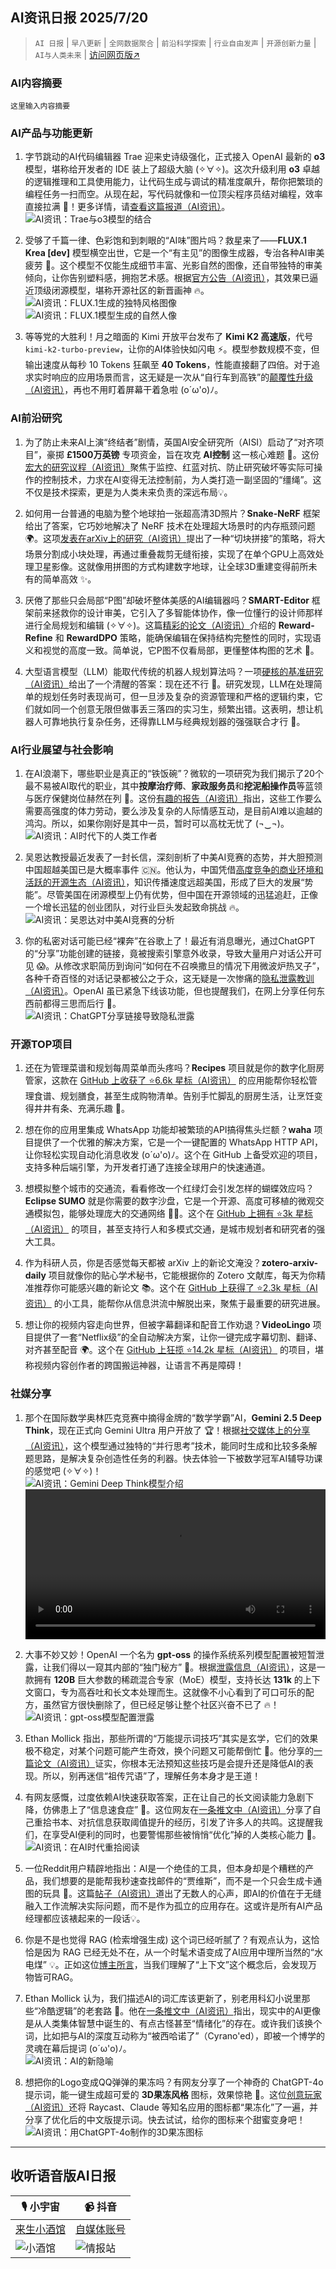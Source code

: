 ## AI资讯日报 2025/7/20

>  `AI 日报` | `早八更新` | `全网数据聚合` | `前沿科学探索` | `行业自由发声` | `开源创新力量` | `AI与人类未来` | [访问网页版↗️](https://ai.hubtoday.app/)



### **AI内容摘要**

```
这里输入内容摘要
```


### AI产品与功能更新

1.  字节跳动的AI代码编辑器 Trae 迎来史诗级强化，正式接入 OpenAI 最新的 **o3** 模型，堪称给开发者的 IDE 装上了超级大脑 (✧∀✧)。这次升级利用 **o3** 卓越的逻辑推理和工具使用能力，让代码生成与调试的精准度飙升，帮你把繁琐的编程任务一扫而空。从现在起，写代码就像和一位顶尖程序员结对编程，效率直接拉满 🚀！更多详情，请[查看这篇报道（AI资讯）](https://www.aibase.com/zh/news/20174)。
    <br/>![AI资讯：Trae与o3模型的结合](https://upload.chinaz.com/2025/0801/6388966693369810076177783.png)

2.  受够了千篇一律、色彩饱和到刺眼的“AI味”图片吗？救星来了——**FLUX.1 Krea [dev]** 模型横空出世，它是一个“有主见”的图像生成器，专治各种AI审美疲劳 🤔。这个模型不仅能生成细节丰富、光影自然的图像，还自带独特的审美倾向，让你告别塑料感，拥抱艺术感。根据[官方公告（AI资讯）](https://bfl.ai/announcements/flux-1-krea-dev)，其效果已逼近顶级闭源模型，堪称开源社区的新晋画神 🔥。
    <br/>![AI资讯：FLUX.1生成的独特风格图像](https://assets-v2.circle.so/txcv519nydfwv426ya9327br0m0a)
    <br/>![AI资讯：FLUX.1模型生成的自然人像](https://assets-v2.circle.so/kpw8msx3e7o2uxxa2rtr2cndm5ps)

3.  等等党的大胜利！月之暗面的 Kimi 开放平台发布了 **Kimi K2 高速版**，代号 `kimi-k2-turbo-preview`，让你的AI体验快如闪电 ⚡。模型参数规模不变，但输出速度从每秒 10 Tokens 狂飙至 **40 Tokens**，性能直接翻了四倍。对于追求实时响应的应用场景而言，这无疑是一次从“自行车到高铁”的[颠覆性升级（AI资讯）](https://www.aibase.com/zh/news/20162)，再也不用盯着屏幕干着急啦 (o´ω'o)ﾉ。

### AI前沿研究

1.  为了防止未来AI上演“终结者”剧情，英国AI安全研究所（AISI）启动了“对齐项目”，豪掷 **£1500万英镑** 专项资金，旨在攻克 **AI控制** 这一核心难题 🧐。这份[宏大的研究议程（AI资讯）](https://www.alignmentforum.org/posts/rGcg4XDPDzBFuqNJz/research-areas-in-ai-control-the-alignment-project-by-uk)聚焦于监控、红蓝对抗、防止研究破坏等实际可操作的控制技术，力求在AI变得无法控制前，为人类打造一副坚固的“缰绳”。这不仅是技术探索，更是为人类未来负责的深远布局💡。

2.  如何用一台普通的电脑为整个地球拍一张超高清3D照片？**Snake-NeRF** 框架给出了答案，它巧妙地解决了 NeRF 技术在处理超大场景时的内存瓶颈问题 🌍。这项[发表在arXiv上的研究（AI资讯）](https://arxiv.org/abs/2507.01631)提出了一种“切块拼接”的策略，将大场景分割成小块处理，再通过重叠裁剪无缝衔接，实现了在单个GPU上高效处理卫星影像。这就像用拼图的方式构建数字地球，让全球3D重建变得前所未有的简单高效 ✨。

3.  厌倦了那些只会局部“P图”却破坏整体美感的AI编辑器吗？**SMART-Editor** 框架前来拯救你的设计审美，它引入了多智能体协作，像一位懂行的设计师那样进行全局规划和编辑 (✧∀✧)。这篇[精彩的论文（AI资讯）](https://arxiv.org/abs/2507.23095)介绍的 **Reward-Refine** 和 **RewardDPO** 策略，能确保编辑在保持结构完整性的同时，实现语义和视觉的高度一致。简单说，它P图不仅看局部，更懂整体构图的艺术 🎨。

4.  大型语言模型（LLM）能取代传统的机器人规划算法吗？一项[硬核的基准研究（AI资讯）](https://arxiv.org/abs/2507.23589)给出了一个清醒的答案：现在还不行 🤔。研究发现，LLM在处理简单的规划任务时表现尚可，但一旦涉及复杂的资源管理和严格的逻辑约束，它们就如同一个创意无限但做事丢三落四的实习生，频繁出错。这表明，想让机器人可靠地执行复杂任务，还得靠LLM与经典规划器的强强联合才行 🤝。

### AI行业展望与社会影响

1.  在AI浪潮下，哪些职业是真正的“铁饭碗”？微软的一项研究为我们揭示了20个最不易被AI取代的职业，其中**按摩治疗师**、**家政服务员**和**挖泥船操作员**等蓝领与医疗保健岗位赫然在列 💪。这份[有趣的报告（AI资讯）](https://www.aibase.com/zh/news/20173)指出，这些工作要么需要高强度的体力劳动，要么涉及复杂的人际情感互动，是目前AI难以逾越的鸿沟。所以，如果你刚好是其中一员，暂时可以高枕无忧了 (¬‿¬)。
    <br/>![AI资讯：AI时代下的人类工作者](https://pic.chinaz.com/picmap/202308171550207014_1.jpg)

2.  吴恩达教授最近发表了一封长信，深刻剖析了中美AI竞赛的态势，并大胆预测中国超越美国已是大概率事件 🇨🇳。他认为，中国凭借[高度竞争的商业环境和活跃的开源生态（AI资讯）](https://www.jiqizhixin.com/articles/2025-08-01-7)，知识传播速度远超美国，形成了巨大的发展“势能”。尽管美国在闭源模型上仍有优势，但中国在开源领域的迅猛追赶，正像一个增长迅猛的创业团队，对行业巨头发起致命挑战 🔥。
    <br/>![AI资讯：吴恩达对中美AI竞赛的分析](https://image.jiqizhixin.com/uploads/editor/d911eedd-e4f2-4097-a937-82fba9b16e06/640.png)

3.  你的私密对话可能已经“裸奔”在谷歌上了！最近有消息曝光，通过ChatGPT的“分享”功能创建的链接，竟被搜索引擎意外收录，导致大量用户对话公开可见 😱。从修改求职简历到询问“如何在不召唤撒旦的情况下用微波炉热叉子”，各种千奇百怪的对话记录都被公之于众，这无疑是一次惨痛的[隐私泄露教训（AI资讯）](https://www.aibase.com/zh/news/20146)。OpenAI 虽已紧急下线该功能，但也提醒我们，在网上分享任何东西前都得三思而后行 🤔。
    <br/>![AI资讯：ChatGPT分享链接导致隐私泄露](https://upload.chinaz.com/2025/0801/6388963594191410644609051.png)

### 开源TOP项目

1.  还在为管理菜谱和规划每周菜单而头疼吗？**Recipes** 项目就是你的数字化厨房管家，这款在 [GitHub 上收获了 ⭐6.6k 星标（AI资讯）](https://github.com/TandoorRecipes/recipes) 的应用能帮你轻松管理食谱、规划膳食，甚至生成购物清单。告别手忙脚乱的厨房生活，让烹饪变得井井有条、充满乐趣 🍳。

2.  想在你的应用里集成 WhatsApp 功能却被繁琐的API搞得焦头烂额？**waha** 项目提供了一个优雅的解决方案，它是一个一键配置的 WhatsApp HTTP API，让你轻松实现自动化消息收发 (o´ω'o)ﾉ。这个在 GitHub 上备受欢迎的项目，支持多种后端引擎，为开发者打通了连接全球用户的快速通道。

3.  想模拟整个城市的交通流，看看修改一个红绿灯会引发怎样的蝴蝶效应吗？**Eclipse SUMO** 就是你需要的数字沙盘，它是一个开源、高度可移植的微观交通模拟包，能够处理庞大的交通网络 🚗💨。这个在 [GitHub 上拥有 ⭐3k 星标（AI资讯）](https://github.com/eclipse-sumo/sumo) 的项目，甚至支持行人和多模式交通，是城市规划者和研究者的强大工具。

4.  作为科研人员，你是否感觉每天都被 arXiv 上的新论文淹没？**zotero-arxiv-daily** 项目就像你的贴心学术秘书，它能根据你的 Zotero 文献库，每天为你精准推荐你可能感兴趣的新论文 📚。这个在 [GitHub 上获得了 ⭐2.3k 星标（AI资讯）](https://github.com/TideDra/zotero-arxiv-daily) 的小工具，能帮你从信息洪流中解脱出来，聚焦于最重要的研究进展。

5.  想让你的视频内容走向世界，但被字幕翻译和配音工作劝退？**VideoLingo** 项目提供了一套“Netflix级”的全自动解决方案，让你一键完成字幕切割、翻译、对齐甚至配音 🌍。这个在 [GitHub 上狂揽 ⭐14.2k 星标（AI资讯）](https://github.com/Huanshere/VideoLingo) 的项目，堪称视频内容创作者的跨国搬运神器，让语言不再是障碍！

### 社媒分享

1.  那个在国际数学奥林匹克竞赛中摘得金牌的“数学学霸”AI，**Gemini 2.5 Deep Think**，现在正式向 Gemini Ultra 用户开放了 🏆！根据[社交媒体上的分享（AI资讯）](https://x.com/op7418/status/1951264393175638053)，这个模型通过独特的“并行思考”技术，能同时生成和比较多条解题思路，是解决复杂创造性任务的利器。快去体验一下被数学冠军AI辅导功课的感觉吧 (✧∀✧)！
    <br/>![AI资讯：Gemini Deep Think模型介绍](https://pbs.twimg.com/media/GxRE7c2WsAMnJeB?format=jpg&name=orig)
    <br/><video src="https://video.twimg.com/amplify_video/1951263558962126852/vid/avc1/1440x1920/7mhBKAucrSlbT4RV.mp4" controls="controls" width="100%"></video>

2.  大事不妙又妙！OpenAI 一个名为 **gpt-oss** 的操作系统系列模型配置被短暂泄露，让我们得以一窥其内部的“独门秘方” 👀。根据[泄露信息（AI资讯）](https://x.com/op7418/status/1951249298462744785)，这是一款拥有 **120B** 巨大参数的稀疏混合专家（MoE）模型，支持长达 **131k** 的上下文窗口，专为高吞吐和长文本处理而生。这就像不小心看到了可口可乐的配方，虽然官方很快删除了，但已经足够让整个社区兴奋不已了 🔥！
    <br/>![AI资讯：gpt-oss模型配置泄露](https://pbs.twimg.com/media/GxQ64W2aIAQkdQk?format=jpg&name=orig)

3.  Ethan Mollick 指出，那些所谓的“万能提示词技巧”其实是玄学，它们的效果极不稳定，对某个问题可能产生奇效，换个问题又可能帮倒忙 🤷。他分享的[一篇论文（AI资讯）](https://papers.ssrn.com/sol3/papers.cfm?abstract_id=5375404)证实，你根本无法预知这些技巧是会提升还是降低AI的表现。所以，别再迷信“祖传咒语”了，理解任务本身才是王道！

4.  有网友感慨，过度依赖AI快速获取答案，正在让自己的长文阅读能力急剧下降，仿佛患上了“信息速食症” 🧠。这位网友在[一条推文中（AI资讯）](https://x.com/tisoga/status/1951195843576602715)分享了自己重拾书本、对抗信息获取阈值提升的经历，引发了许多人的共鸣。这提醒我们，在享受AI便利的同时，也要警惕那些被悄悄“优化”掉的人类核心能力 🤔。
    <br/>![AI资讯：在AI时代重拾阅读](https://pbs.twimg.com/media/GxQJ7AAaIAAfxy6?format=jpg&name=orig)

5.  一位Reddit用户精辟地指出：AI是一个绝佳的工具，但本身却是个糟糕的产品，我们想要的是能帮我秒速查找邮件的“贾维斯”，而不是一个只会生成卡通图的玩具 🤖。这篇[帖子（AI资讯）](https://www.reddit.com/r/artificial/comments/1mektw5/ai_as_a_tool_vs_ai_as_a_product/)道出了无数人的心声，即AI的价值在于无缝融入工作流解决实际问题，而不是作为孤立的应用存在。这或许是所有AI产品经理都应该裱起来的一段话💡。

6.  你是不是也觉得 RAG (检索增强生成) 这个词已经听腻了？有观点认为，这恰恰是因为 RAG 已经无处不在，从一个时髦术语变成了AI应用中理所当然的“水电煤” 💡。正如这位[博主所言](https://x.com/wwwgoubuli/status/1951124268089221578)，当我们理解了“上下文”这个概念后，会发现万物皆可RAG。

7.  Ethan Mollick 认为，我们描述AI的词汇库该更新了，别老用科幻小说里那些“冷酷逻辑”的老套路 🤖。他在[一条推文中（AI资讯）](https://x.com/emollick/status/1951011926193864903)指出，现实中的AI更像是从人类集体智慧中诞生的、有点古怪甚至“情绪化”的存在。或许我们该换个词，比如把与AI的深度互动称为“被西哈诺了”（Cyrano'ed），即被一个博学的灵魂在幕后提词 (o´ω'o)ﾉ。
    <br/>![AI资讯：AI的新隐喻](https://pbs.twimg.com/media/GxMKqyGWMAAY4wG?format=jpg&name=orig)

8.  想把你的Logo变成QQ弹弹的果冻吗？有网友分享了一个神奇的 ChatGPT-4o 提示词，能一键生成超可爱的 **3D果冻风格** 图标，效果惊艳 🍬。这位[创意玩家（AI资讯）](https://x.com/op7418/status/1951230699283141075)还将 Raycast、Claude 等知名应用的图标都“果冻化”了一遍，并分享了优化后的中文版提示词。快去试试，给你的图标来个甜蜜变身吧！
    <br/>![AI资讯：用ChatGPT-4o制作的3D果冻图标](https://pbs.twimg.com/media/GxQpkWWaUAAUfzh?format=jpg&name=orig)

    
---

## **收听语音版AI日报**

| 🎙️ **小宇宙** | 📹 **抖音** |
| --- | --- |
| [来生小酒馆](https://www.xiaoyuzhoufm.com/podcast/683c62b7c1ca9cf575a5030e)  |   [自媒体账号](https://www.douyin.com/user/MS4wLjABAAAAwpwqPQlu38sO38VyWgw9ZjDEnN4bMR5j8x111UxpseHR9DpB6-CveI5KRXOWuFwG)| 
| ![小酒馆](https://cdn.jsdmirror.com/gh/justlovemaki/imagehub@main/logo/f959f7984e9163fc50d3941d79a7f262.md.png) | ![情报站](https://cdn.jsdmirror.com/gh/justlovemaki/imagehub@main/logo/7fc30805eeb831e1e2baa3a240683ca3.md.png) |

    




